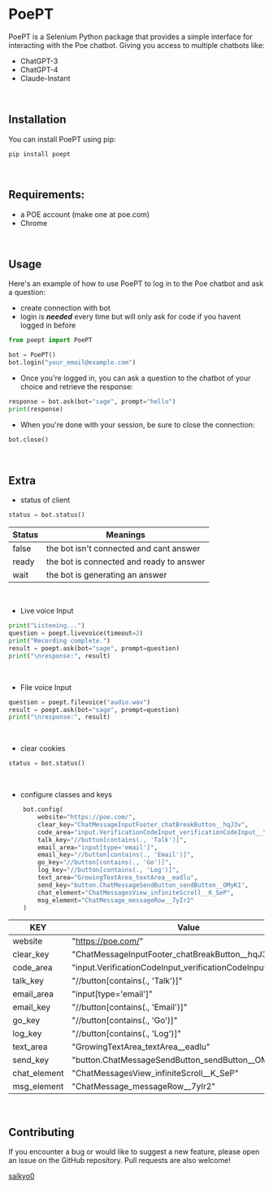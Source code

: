 # PoePT
PoePT is a Selenium Python package that provides a simple interface for interacting with the Poe chatbot.
Giving you access to multiple chatbots like:
- ChatGPT-3
- ChatGPT-4
- Claude-Instant  
 <br />


## Installation
You can install PoePT using pip:
```
pip install poept
```  
<br />


## Requirements:
- a POE account (make one at poe.com) 
- Chrome

  
<br />

## Usage
Here's an example of how to use PoePT to log in to the Poe chatbot and ask a question:

- create connection with bot
- login is ***needed*** every time but will only ask for code if you havent logged in before
```python
from poept import PoePT

bot = PoePT()
bot.login("your_email@example.com") 
```
- Once you're logged in, you can ask a question to the chatbot of your choice and retrieve the response:

```python
response = bot.ask(bot="sage", prompt="hello")
print(response)
```
- When you're done with your session, be sure to close the connection:

```python
bot.close()
```


  
<br />

## Extra

- status of client

```python
status = bot.status()
```
| Status | Meanings                                 |
|--------|------------------------------------------|
| false  | the bot isn't connected and cant answer  |
| ready  | the bot is connected and ready to answer |
| wait   | the bot is generating an answer          |
  
<br />

- Live voice Input

```python
print("Listening...") 
question = poept.livevoice(timeout=2)
print("Recording complete.")
result = poept.ask(bot="sage", prompt=question)
print("\nresponse:", result)
```
  
<br />

- File voice Input
```python
question = poept.filevoice("audio.wav")
result = poept.ask(bot="sage", prompt=question)
print("\nresponse:", result)
```
  
<br />

- clear cookies

```python
status = bot.status()
```
  
<br />

- configure classes and keys
```python
    bot.config(
        website="https://poe.com/",
        clear_key="ChatMessageInputFooter_chatBreakButton__hqJ3v", 
        code_area="input.VerificationCodeInput_verificationCodeInput__YD3KV", 
        talk_key="//button[contains(., 'Talk')]", 
        email_area="input[type='email']", 
        email_key="//button[contains(., 'Email')]", 
        go_key="//button[contains(., 'Go')]", 
        log_key="//button[contains(., 'Log')]", 
        text_area="GrowingTextArea_textArea__eadlu", 
        send_key="button.ChatMessageSendButton_sendButton__OMyK1", 
        chat_element="ChatMessagesView_infiniteScroll__K_SeP", 
        msg_element="ChatMessage_messageRow__7yIr2"
    )
```

| KEY           | Value                                                     |
|---------------|-----------------------------------------------------------|
| website       | "https://poe.com/"                                        |
| clear_key     | "ChatMessageInputFooter_chatBreakButton__hqJ3v"           |
| code_area     | "input.VerificationCodeInput_verificationCodeInput__YD3KV"|
| talk_key      | "//button[contains(., 'Talk')]"                           |
| email_area    | "input[type='email']"                                     |
| email_key     | "//button[contains(., 'Email')]"                          |
| go_key        | "//button[contains(., 'Go')]"                             |
| log_key       | "//button[contains(., 'Log')]"                            |
| text_area     | "GrowingTextArea_textArea__eadlu"                         |
| send_key      | "button.ChatMessageSendButton_sendButton__OMyK1"          |
| chat_element  | "ChatMessagesView_infiniteScroll__K_SeP"                  |
| msg_element   | "ChatMessage_messageRow__7yIr2"                           |
  
<br />

## Contributing 
If you encounter a bug or would like to suggest a new feature, please open an issue on the GitHub repository. Pull requests are also welcome! 

<a href=https://github.com/saikyo0>saikyo0</a>
